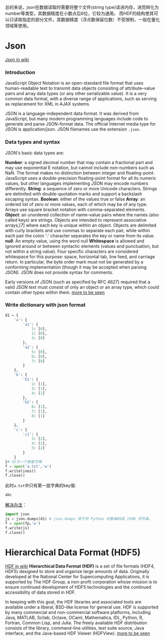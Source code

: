 
总的来说，json在数据读取时需要将整个文件(string type)读进内存，进而转化为number等类型，其数据精度在小数点后6位，它较为通用。
而HDF的结构使其可以只读取指定的部分文件，其数据精度（浮点数保留位数）不受限制，一般在量化领域等使用。

# Json
[Json in wiki](https://en.wikipedia.org/wiki/JSON)
### Introduction
JavaScript Object Notation is an open-standard file format that uses human-readable text to transmit data objects consisting of attribute–value pairs and array data types (or any other serializable value). It is a very common data format, with a diverse range of applications, such as serving as replacement for XML in AJAX systems.

JSON is a language-independent data format. It was derived from JavaScript, but many modern programming languages include code to generate and parse JSON-format data. The official Internet media type for JSON is application/json. JSON filenames use the extension `.json`.

### Data types and syntax

JSON's basic data types are:

**Number**: a signed decimal number that may contain a fractional part and may use exponential E notation, but cannot include non-numbers such as NaN. The format makes no distinction between integer and floating-point. JavaScript uses a double-precision floating-point format for all its numeric values, but other languages implementing JSON may encode numbers differently.
**String**: a sequence of zero or more Unicode characters. Strings are delimited with double-quotation marks and support a backslash escaping syntax.
**Boolean**: either of the values true or false
**Array**: an ordered list of zero or more values, each of which may be of any type. Arrays use square bracket notation with comma-separated elements.
**Object**: an unordered collection of name–value pairs where the names (also called keys) are strings. Objects are intended to represent associative arrays,[7] where each key is unique within an object. Objects are delimited with curly brackets and use commas to separate each pair, while within each pair the colon ':' character separates the key or name from its value.
**null**: An empty value, using the word null
**Whitespace** is allowed and ignored around or between syntactic elements (values and punctuation, but not within a string value). Four specific characters are considered whitespace for this purpose: space, horizontal tab, line feed, and carriage return. In particular, the byte order mark must not be generated by a conforming implementation (though it may be accepted when parsing JSON). JSON does not provide syntax for comments.

Early versions of JSON (such as specified by RFC 4627) required that a valid JSON text must consist of only an object or an array type, which could contain other types within them.
[more to be seen](https://en.wikipedia.org/wiki/JSON)

### Write dictionary with json format
```python
d1 = {
    'a': {
        'a1': {
            1: [0],
            2: [0],
            3: [0]
        },
        'a2': {
            5: [0],
            6: [0],
            7: [0]
        }
    },
    'b': {
        'b1': {
            2: [1],
            3: [1],
            4: [1]
        },
        'b2': {
            6: [1],
            7: [1],
            8: [1]
        }
    },
    'c': {
        'c1': {
            3: [2],
            4: [2],
            5: [2]
        }
    }
}# d1为一个嵌套字典
f = open('a.txt','w')
f.writelines()
f.close()
```
此时`a.txt`中只有第一层字典的key值:
```txt
abc
```
[解决办法](https://www.cnblogs.com/xiexiaokui/p/10788828.html)：  
```python
import json
js = json.dumps(d1) # json.dumps 用于将 Python 对象编码成 JSON 字符串。
f = open(fp,'w')
f.write(js)
f.close()
```

# Hierarchical Data Format (HDF5)
[HDF in wiki](https://en.wikipedia.org/wiki/Hierarchical_Data_Format)
**Hierarchical Data Format (HDF)** is a set of file formats (HDF4, HDF5) designed to store and organize large amounts of data. Originally developed at the National Center for Supercomputing Applications, it is supported by The HDF Group, a non-profit corporation whose mission is to ensure continued development of HDF5 technologies and the continued accessibility of data stored in HDF.

In keeping with this goal, the HDF libraries and associated tools are available under a liberal, BSD-like license for general use. HDF is supported by many commercial and non-commercial software platforms, including Java, MATLAB, Scilab, Octave, OCaml, Mathematica, IDL, Python, R, Fortran, Common Lisp, and Julia. The freely available HDF distribution consists of the library, command-line utilities, test suite source, Java interface, and the Java-based HDF Viewer (HDFView).
[more to be seen](https://en.wikipedia.org/wiki/Hierarchical_Data_Format)

